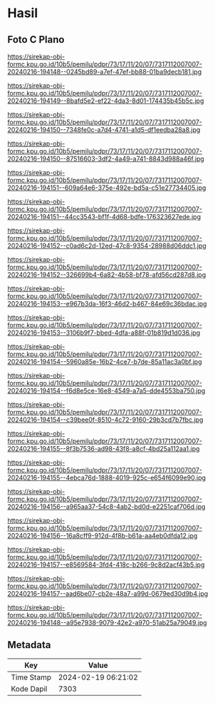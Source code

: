 # Hasil

## Foto C Plano

https://sirekap-obj-formc.kpu.go.id/10b5/pemilu/pdpr/73/17/11/20/07/7317112007007-20240216-194148--0245bd89-a7ef-47ef-bb88-01ba9decb181.jpg

https://sirekap-obj-formc.kpu.go.id/10b5/pemilu/pdpr/73/17/11/20/07/7317112007007-20240216-194149--8bafd5e2-ef22-4da3-8d01-174435b45b5c.jpg

https://sirekap-obj-formc.kpu.go.id/10b5/pemilu/pdpr/73/17/11/20/07/7317112007007-20240216-194150--7348fe0c-a7d4-4741-a1d5-df1eedba28a8.jpg

https://sirekap-obj-formc.kpu.go.id/10b5/pemilu/pdpr/73/17/11/20/07/7317112007007-20240216-194150--87516603-3df2-4a49-a741-8843d988a46f.jpg

https://sirekap-obj-formc.kpu.go.id/10b5/pemilu/pdpr/73/17/11/20/07/7317112007007-20240216-194151--609a64e6-375e-492e-bd5a-c51e27734405.jpg

https://sirekap-obj-formc.kpu.go.id/10b5/pemilu/pdpr/73/17/11/20/07/7317112007007-20240216-194151--44cc3543-bf1f-4d68-bdfe-176323627ede.jpg

https://sirekap-obj-formc.kpu.go.id/10b5/pemilu/pdpr/73/17/11/20/07/7317112007007-20240216-194152--c0ad6c2d-12ed-47c8-9354-28988d06ddc1.jpg

https://sirekap-obj-formc.kpu.go.id/10b5/pemilu/pdpr/73/17/11/20/07/7317112007007-20240216-194152--326699b4-6a82-4b58-bf78-afd56cd287d8.jpg

https://sirekap-obj-formc.kpu.go.id/10b5/pemilu/pdpr/73/17/11/20/07/7317112007007-20240216-194153--e967b3da-16f3-46d2-b467-84e69c36bdac.jpg

https://sirekap-obj-formc.kpu.go.id/10b5/pemilu/pdpr/73/17/11/20/07/7317112007007-20240216-194153--3106b9f7-bbed-4dfa-a88f-01b819d1d036.jpg

https://sirekap-obj-formc.kpu.go.id/10b5/pemilu/pdpr/73/17/11/20/07/7317112007007-20240216-194154--5960a85e-16b2-4ce7-b7de-85a11ac3a0bf.jpg

https://sirekap-obj-formc.kpu.go.id/10b5/pemilu/pdpr/73/17/11/20/07/7317112007007-20240216-194154--f6d8e5ce-16e8-4549-a7a5-dde4553ba750.jpg

https://sirekap-obj-formc.kpu.go.id/10b5/pemilu/pdpr/73/17/11/20/07/7317112007007-20240216-194154--c39bee0f-8510-4c72-9160-29b3cd7b7fbc.jpg

https://sirekap-obj-formc.kpu.go.id/10b5/pemilu/pdpr/73/17/11/20/07/7317112007007-20240216-194155--8f3b7536-ad98-43f8-a8cf-4bd25a112aa1.jpg

https://sirekap-obj-formc.kpu.go.id/10b5/pemilu/pdpr/73/17/11/20/07/7317112007007-20240216-194155--4ebca76d-1888-4019-925c-e654f6099e90.jpg

https://sirekap-obj-formc.kpu.go.id/10b5/pemilu/pdpr/73/17/11/20/07/7317112007007-20240216-194156--a965aa37-54c8-4ab2-bd0d-e2251caf706d.jpg

https://sirekap-obj-formc.kpu.go.id/10b5/pemilu/pdpr/73/17/11/20/07/7317112007007-20240216-194156--16a8cff9-912d-4f8b-b61a-aa4eb0dfda12.jpg

https://sirekap-obj-formc.kpu.go.id/10b5/pemilu/pdpr/73/17/11/20/07/7317112007007-20240216-194157--e8569584-3fd4-418c-b266-9c8d2acf43b5.jpg

https://sirekap-obj-formc.kpu.go.id/10b5/pemilu/pdpr/73/17/11/20/07/7317112007007-20240216-194157--aad6be07-cb2e-48a7-a99d-0679ed30d9b4.jpg

https://sirekap-obj-formc.kpu.go.id/10b5/pemilu/pdpr/73/17/11/20/07/7317112007007-20240216-194148--a95e7938-9079-42e2-a970-51ab25a79049.jpg


## Metadata

| Key        | Value               |
| ---------- | ------------------- |
| Time Stamp | 2024-02-19 06:21:02 |
| Kode Dapil | 7303                |



